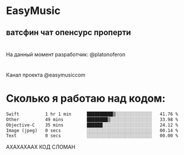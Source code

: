 # EasyMusic
## ватсфин чат опенсурс проперти

#
На данный момент разработчик: @platonoferon
#
Канал проекта @easymusiccom
#

# Сколько я работаю над кодом:
 <!--START_SECTION:waka-->

```txt
Swift          1 hr 1 min      ██████████▒░░░░░░░░░░░░░░   41.76 %
Other          49 mins         ████████▒░░░░░░░░░░░░░░░░   33.98 %
Objective-C    35 mins         ██████░░░░░░░░░░░░░░░░░░░   24.12 %
Image (jpeg)   0 secs          ░░░░░░░░░░░░░░░░░░░░░░░░░   00.14 %
Text           0 secs          ░░░░░░░░░░░░░░░░░░░░░░░░░   00.00 %
```

<!--END_SECTION:waka-->

АХАХАХААХ КОД СЛОМАН
